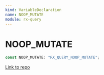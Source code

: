 ```yaml
---
kind: VariableDeclaration
name: NOOP_MUTATE
module: rx-query
---
```


# NOOP_MUTATE

```ts
const NOOP_MUTATE: "RX_QUERY_NOOP_MUTATE";
```

[Link to repo](https://github.com/timdeschryver/rx-query/blob/master/rx-query/types.ts#L3-L3)

